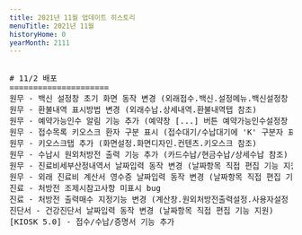 ```yaml
---
title: 2021년 11월 업데이트 히스토리
menuTitle: 2021년 11월
historyHome: 0
yearMonth: 2111
---
```


<pre>

<bold># 11/2 배포</bold>
=====================
<span class="box jemu">원무</span> - 백신 설정창 초기 화면 동작 변경 (외래접수.백신.설정메뉴.백신설정창 참조)
<span class="box jemu">원무</span> - 환불내역 표시방법 변경 (외래수납.상세내역.환불내역탭 참조)
<span class="box jemu">원무</span> - 예약가능인수 알림 기능 추가 (예약창 [...] 버튼 예약가능인수설정창 참조)
<span class="box jemu">원무</span> - 접수목록 키오스크 환자 구분 표시 (접수대기/수납대기에 'K' 구분자 표시)
<span class="box jemu">원무</span> - 키오스크탭 추가 (화면설정.화면디자인.컨텐츠.키오스크 참조)
<span class="box jemu">원무</span> - 수납시 원외처방전 출력 기능 추가 (카드수납/현금수납/상세수납 참조)
<span class="box jemu">원무</span> - 진료비세부산정내역서 날짜입력 동작 변경 (날짜항목 직접 편집 기능 지원)
<span class="box jemu">원무</span> - 외래 진료비 계산서 영수증 날짜입력 동작 변경 (날짜항목 직접 편집 기능 지원)
<span class="box chart">진료</span> - 처방전 조제시참고사항 미표시 bug
<span class="box chart">진료</span> - 처방전 출력매수 지정기능 변경 (계산창.원외처방전출력설정.사용자설정 출력매수 항목 참조)
<span class="box other">진단서</span> - 건강진단서 날짜입력 동작 변경 (날짜항목 직접 편집 기능 지원)
<span class="box other">[KIOSK 5.0]</span> - 접수/수납/증명서 기능 추가

</pre>